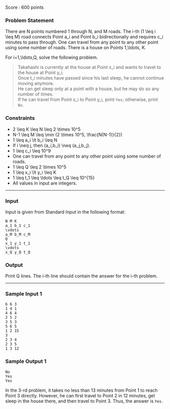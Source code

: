 Score : 600 points

### Problem Statement

There are N points numbered 1 through N, and M roads. The i-th (1 \leq i \leq M) road connects Point a\_i and Point b\_i bidirectionally and requires c\_i minutes to pass through. One can travel from any point to any other point using some number of roads. There is a house on Points 1,\ldots, K.

For i=1,\ldots,Q, solve the following problem.

> Takahashi is currently at the house at Point x\_i and wants to travel to the house at Point y\_i.  
> Once t\_i minutes have passed since his last sleep, he cannot continue moving anymore.  
> He can get sleep only at a point with a house, but he may do so any number of times.  
> If he can travel from Point x\_i to Point y\_i, print `Yes`; otherwise, print `No`.

### Constraints

* 2 \leq K \leq N \leq 2 \times 10^5
* N-1 \leq M \leq \min (2 \times 10^5, \frac{N(N-1)}{2})
* 1 \leq a\_i \lt b\_i \leq N
* If i \neq j, then (a\_i,b\_i) \neq (a\_j,b\_j).
* 1 \leq c\_i \leq 10^9
* One can travel from any point to any other point using some number of roads.
* 1 \leq Q \leq 2 \times 10^5
* 1 \leq x\_i \lt y\_i \leq K
* 1 \leq t\_1 \leq \ldots \leq t\_Q \leq 10^{15}
* All values in input are integers.

---

### Input

Input is given from Standard Input in the following format:

```
N M K
a_1 b_1 c_1
\vdots
a_M b_M c_M
Q
x_1 y_1 t_1
\vdots
x_Q y_Q t_Q
```

### Output

Print Q lines. The i-th line should contain the answer for the i-th problem.

---

### Sample Input 1

```
6 6 3
1 4 1
4 6 4
2 5 2
3 5 3
5 6 5
1 2 15
3
2 3 4
2 3 5
1 3 12
```

### Sample Output 1

```
No
Yes
Yes
```

In the 3-rd problem, it takes no less than 13 minutes from Point 1 to reach Point 3 directly. However, he can first travel to Point 2 in 12 minutes, get sleep in the house there, and then travel to Point 3. Thus, the answer is `Yes`.